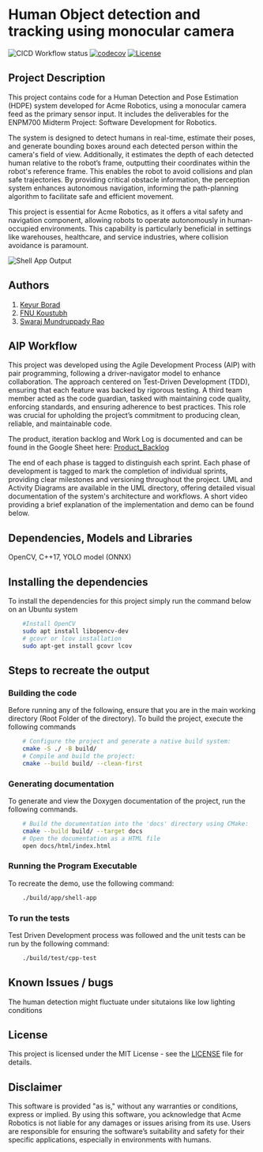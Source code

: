 # Human Object detection and tracking using monocular camera
![CICD Workflow status](https://github.com/koustubh1012/enpm700_midterm_project/actions/workflows/run-unit-test-and-upload-codecov.yml/badge.svg) 
[![codecov](https://codecov.io/gh/koustubh1012/enpm700_midterm_project/graph/badge.svg?token=30E41SWVMP)](https://codecov.io/gh/koustubh1012/enpm700_midterm_project)
[![License](https://img.shields.io/badge/license-MIT-blue.svg)](LICENSE)



## Project Description 
This project contains code for a Human Detection and Pose Estimation (HDPE) system developed for Acme Robotics, using a monocular camera feed as the primary sensor input. It includes the deliverables for the ENPM700 Midterm Project: Software Development for Robotics.

The system is designed to detect humans in real-time, estimate their poses, and generate bounding boxes around each detected person within the camera's field of view. Additionally, it estimates the depth of each detected human relative to the robot’s frame, outputting their coordinates within the robot's reference frame. This enables the robot to avoid collisions and plan safe trajectories. By providing critical obstacle information, the perception system enhances autonomous navigation, informing the path-planning algorithm to facilitate safe and efficient movement.

This project is essential for Acme Robotics, as it offers a vital safety and navigation component, allowing robots to operate autonomously in human-occupied environments. This capability is particularly beneficial in settings like warehouses, healthcare, and service industries, where collision avoidance is paramount.


![Shell App Output](./results/output_demo.gif)

## Authors 
1) [Keyur Borad](https://github.com/keyurborad5) 
2) [FNU Koustubh](https://github.com/koustubh1012) 
3) [Swaraj Mundruppady Rao](https://github.com/SwarajMundruppadyRao)



## AIP Workflow 
This project was developed using the Agile Development Process (AIP) with pair programming, following a driver-navigator model to enhance collaboration. The approach centered on Test-Driven Development (TDD), ensuring that each feature was backed by rigorous testing. A third team member acted as the code guardian, tasked with maintaining code quality, enforcing standards, and ensuring adherence to best practices. This role was crucial for upholding the project’s commitment to producing clean, reliable, and maintainable code.

The product, iteration backlog and Work Log is documented and can be found in the Google Sheet here: 
[Product_Backlog](https://docs.google.com/spreadsheets/d/1fh9gBtK0hcLDP9B47O9Ribjl_y3yS_IEFFMDYh72blE/edit?gid=0#gid=0)

The end of each phase is tagged to distinguish each sprint. Each phase of development is tagged to mark the completion of individual sprints, providing clear milestones and versioning throughout the project. UML and Activity Diagrams are available in the UML directory, offering detailed visual documentation of the system's architecture and workflows. A short video providing a brief explanation of the implementation and demo can be found below. 


## Dependencies, Models and Libraries 

OpenCV, C++17, YOLO model (ONNX)


## Installing the dependencies

To install the dependencies for this project simply run the command below on an Ubuntu system

```bash
    #Install OpenCV
    sudo apt install libopencv-dev
    # gcovr or lcov installation
    sudo apt-get install gcovr lcov
```

## Steps to recreate the output

### Building the code
Before running any of the following, ensure that you are in the main working directory (Root Folder of the directory). To build the project, execute the following commands

```bash
    # Configure the project and generate a native build system:
    cmake -S ./ -B build/
    # Compile and build the project:
    cmake --build build/ --clean-first
```
### Generating documentation 
To generate and view the Doxygen documentation of the project, run the following commands.

```bash
    # Build the documentation into the 'docs' directory using CMake:
    cmake --build build/ --target docs 
    # Open the documentation as a HTML file
    open docs/html/index.html
```
### Running the Program Executable 

To recreate the demo, use the following command:

```bash
    ./build/app/shell-app
```

### To run the tests 
Test Driven Development process was followed and the unit tests can be run by the following command:

```bash
    ./build/test/cpp-test  

```

## Known Issues / bugs
The human detection might fluctuate under situtaions like low lighting conditions 
    
## License
This project is licensed under the MIT License - see the [LICENSE](LICENSE) file for details.

## Disclaimer
This software is provided "as is," without any warranties or conditions, express or implied. By using this software, you acknowledge that Acme Robotics is not liable for any damages or issues arising from its use. Users are responsible for ensuring the software’s suitability and safety for their specific applications, especially in environments with humans.

